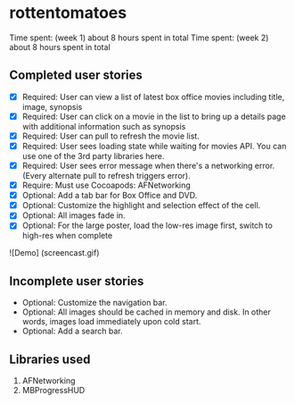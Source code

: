 rottentomatoes
==============

Time spent: (week 1) about 8 hours spent in total
Time spent: (week 2) about 8 hours spent in total

Completed user stories
----------------------

 * [x] Required: User can view a list of latest box office movies including title, image, synopsis
 * [x] Required: User can click on a movie in the list to bring up a details page with additional information such as synopsis
 * [x] Required: User can pull to refresh the movie list.
 * [x] Required: User sees loading state while waiting for movies API.  You can use one of the 3rd party libraries here.
 * [x] Required: User sees error message when there's a networking error. (Every alternate pull to refresh triggers error).
 * [x] Require: Must use Cocoapods: AFNetworking
 * [x] Optional: Add a tab bar for Box Office and DVD.
 * [x] Optional: Customize the highlight and selection effect of the cell.
 * [x] Optional: All images fade in.
 * [x] Optional: For the large poster, load the low-res image first, switch to high-res when complete

![Demo] (screencast.gif)

Incomplete user stories
-----------------------
 * Optional: Customize the navigation bar.
 * Optional: All images should be cached in memory and disk. In other words, images load immediately upon cold start.
 * Optional: Add a search bar.


Libraries used
--------------
1. AFNetworking
2. MBProgressHUD



